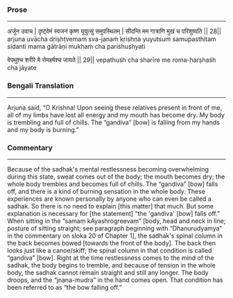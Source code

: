 ### Prose 
 --- 
अर्जुन उवाच |
दृष्ट्वेमं स्वजनं कृष्ण युयुत्सुं समुपस्थितम् |
सीदन्ति मम गात्राणि मुखं च परिशुष्यति || 28||
arjuna uvācha
dṛiṣhṭvemaṁ sva-janaṁ kṛiṣhṇa yuyutsuṁ samupasthitam
sīdanti mama gātrāṇi mukhaṁ cha pariśhuṣhyati

वेपथुश्च शरीरे मे रोमहर्षश्च जायते || 29||
vepathuśh cha śharīre me roma-harṣhaśh cha jāyate

### Bengali Translation 
 --- 
Arjuna said, “O Krishna! Upon seeing these relatives present in front of me, all of my limbs have lost all energy and my mouth has become dry. My body is trembling and full of chills. The “gandiva” [bow] is falling from my hands and my body is burning.” 

### Commentary 
 --- 
Because of the sadhak's mental restlessness becoming overwhelming during this state, sweat comes out of the body; the mouth becomes dry; the whole body trembles and becomes full of chills. The “gandiva” [bow] falls off, and there is a kind of burning sensation in the whole body. These experiences are known personally by anyone who can even be called a sadhak. So there is no need to explain [this matter] that much. But some explanation is necessary for [the statement] “the 'gandiva' [bow] falls off.” When sitting in the “samaṃ kAyashrogreevaṃ” [body, head and neck in line; posture of sitting straight; see paragraph beginning with “Dhanurudyamya” in the commentary on sloka 20 of Chapter 1], the sadhak's spinal column in the back becomes bowed [towards the front of the body]. The back then looks just like a canoe/skiff; the spinal column in that condition is called “gandiva” [bow]. Right at the time restlessness comes to the mind of the sadhak, the body begins to tremble, and because of tension in the whole body, the sadhak cannot remain straight and still any longer. The body droops, and the “jnana-mudra” in the hand comes open. That condition has been referred to as “the bow falling off.”